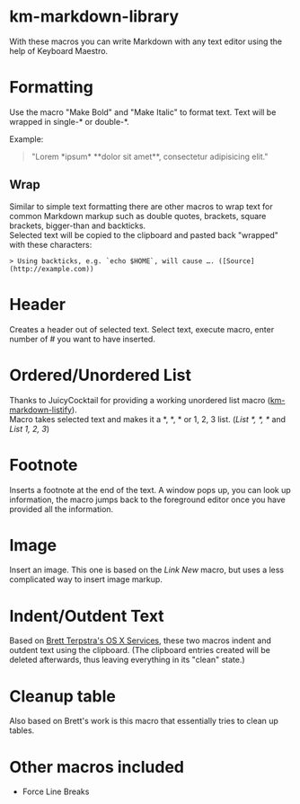 km-markdown-library
===================

With these macros you can write Markdown with any text editor using the help of Keyboard Maestro.

# Formatting #

Use the macro "Make Bold" and "Make Italic" to format text. Text will be wrapped in single-\* or double-\*.

Example:

> "Lorem \*ipsum\* \*\*dolor sit amet\*\*, consectetur adipisicing elit."

## Wrap ##

Similar to simple text formatting there are other macros to wrap text for common Markdown markup such as double quotes, brackets, square brackets, bigger-than and backticks.   
Selected text will be copied to the clipboard and pasted back "wrapped" with these characters: 

	> Using backticks, e.g. `echo $HOME`, will cause …. ([Source](http://example.com))

# Header #

Creates a header out of selected text. Select text, execute macro, enter number of \# you want to have inserted.

# Ordered/Unordered List #

Thanks to JuicyCocktail for providing a working unordered list macro ([km-markdown-listify](https://github.com/rbugajewski/km-markdown-listify)).   
Macro takes selected text and makes it a \*, \*, \* or 1, 2, 3 list. (*List \*, \*, \** and *List 1, 2, 3*)

# Footnote #

Inserts a footnote at the end of the text. A window pops up, you can look up information, the macro jumps back to the foreground editor once you have provided all the information.

# Image #

Insert an image. This one is based on the *Link New* macro, but uses a less complicated way to insert image markup.

# Indent/Outdent Text #

Based on [Brett Terpstra's OS X Services](http://brettterpstra.com/project/markdown-service-tools/ "Brett Terpstra's OS X Services"), these two macros indent and outdent text using the clipboard. (The clipboard entries created will be deleted afterwards, thus leaving everything in its "clean" state.)

# Cleanup table #

Also based on Brett's work is this macro that essentially tries to clean up tables.

# Other macros included #

* Force Line Breaks

